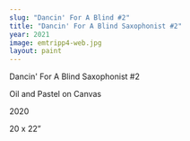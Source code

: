 ```yaml
---
slug: "Dancin' For A Blind #2"
title: "Dancin' For A Blind Saxophonist #2"
year: 2021
image: emtripp4-web.jpg
layout: paint
---
```

Dancin' For A Blind Saxophonist #2

Oil and Pastel on Canvas

2020

20 x 22”
